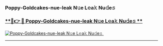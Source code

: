 ### Poppy-Goldcakes-nue-leak N𝚞e L𝚎a𝚔 Nu𝚍e𝚜   

### [ **🔗👉 🔴 Poppy-Goldcakes-nue-leak N𝚞e L𝚎a𝚔 Nu𝚍e𝚜 **](https://taap.it/xNRuk4)  

[![Poppy-Goldcakes-nue-leak N𝚞e L𝚎a𝚔 Nu𝚍e𝚜 ](https://i.imgur.com/0qMVB7G.gif)](https://taap.it/xNRuk4)  

___  
